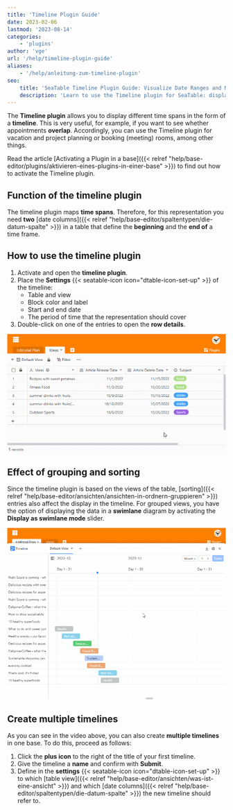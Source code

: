```yaml
---
title: 'Timeline Plugin Guide'
date: 2023-02-06
lastmod: '2023-08-14'
categories:
    - 'plugins'
author: 'vge'
url: '/help/timeline-plugin-guide'
aliases:
    - '/help/anleitung-zum-timeline-plugin'
seo:
    title: 'SeaTable Timeline Plugin Guide: Visualize Date Ranges and Manage Overlaps'
    description: 'Learn to use the Timeline plugin for SeaTable: display date ranges as a Gantt-like timeline, visualize scheduling, and handle resource and project overlaps easily.'
---
```


The **Timeline plugin** allows you to display different time spans in the form of a **timeline**. This is very useful, for example, if you want to see whether appointments **overlap**. Accordingly, you can use the Timeline plugin for vacation and project planning or booking (meeting) rooms, among other things.

Read the article [Activating a Plugin in a base]({{< relref "help/base-editor/plugins/aktivieren-eines-plugins-in-einer-base" >}}) to find out how to activate the Timeline plugin.

## Function of the timeline plugin

The timeline plugin maps **time spans**. Therefore, for this representation you need **two** [date columns]({{< relref "help/base-editor/spaltentypen/die-datum-spalte" >}}) in a table that define the **beginning** and the **end of** a time frame.

## How to use the timeline plugin

1. Activate and open the **timeline plugin**.
2. Place the **Settings** {{< seatable-icon icon="dtable-icon-set-up" >}} of the timeline:
    - Table and view
    - Block color and label
    - Start and end date
    - The period of time that the representation should cover
3. Double-click on one of the entries to open the **row details**.

![](images/timeline-plugin.gif)

## Effect of grouping and sorting

Since the timeline plugin is based on the views of the table, [sorting]({{< relref "help/base-editor/ansichten/ansichten-in-ordnern-gruppieren" >}}) entries also affect the display in the timeline. For grouped views, you have the option of displaying the data in a **swimlane** diagram by activating the **Display as swimlane mode** slider.

![Timeline plugin grouping](images/timeline-plugingroup-3.gif)

## Create multiple timelines

As you can see in the video above, you can also create **multiple timelines** in one base. To do this, proceed as follows:

1. Click the **plus icon** to the right of the title of your first timeline.
2. Give the timeline a **name** and confirm with **Submit**.
3. Define in the **settings** {{< seatable-icon icon="dtable-icon-set-up" >}} to which [table view]({{< relref "help/base-editor/ansichten/was-ist-eine-ansicht" >}}) and which [date columns]({{< relref "help/base-editor/spaltentypen/die-datum-spalte" >}}) the new timeline should refer to.
